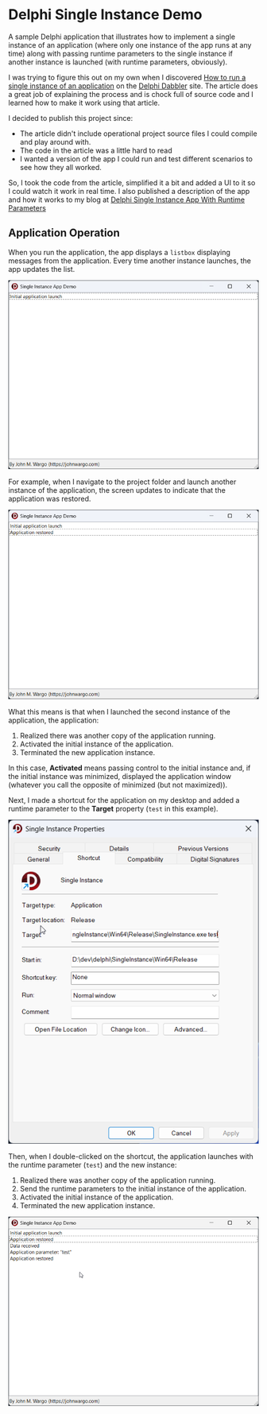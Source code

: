 # Delphi Single Instance Demo

A sample Delphi application that illustrates how to implement a single instance of an application (where only one instance of the app runs at any time) along with passing runtime parameters to the single instance if another instance is launched (with runtime parameters, obviously).

I was trying to figure this out on my own when I discovered [How to run a single instance of an application](https://delphidabbler.com/articles/article-13) on the [Delphi Dabbler](https://delphidabbler.com/) site. The article does a great job of explaining the process and is chock full of source code and I learned how to make it work using that article. 

I decided to publish this project since:

+ The article didn't include operational project source files I could compile and play around with.
+ The code in the article was a little hard to read
+ I wanted a version of the app I could run and test different scenarios to see how they all worked.

So, I took the code from the article, simplified it a bit and added a UI to it so I could watch it work in real time. I also published a description of the app and how it works to my blog at [Delphi Single Instance App With Runtime Parameters](https://johnwargo.com/posts/2025/delphi-single-instance-app-runtime-parameters/)

## Application Operation

When you run the application, the app displays a `listbox` displaying messages from the application. Every time another instance launches, the app updates the list.

![Application main screen at startup](screenshots/image-01.png)

For example, when I navigate to the project folder and launch another instance of the application, the screen updates to indicate that the application was restored.

![Application main screen with scenario 1](screenshots/image-02.png)

What this means is that when I launched the second instance of the application, the application:

1. Realized there was another copy of the application running.
2. Activated the initial instance of the application.
3. Terminated the new application instance.

In this case, **Activated** means passing control to the initial instance and, if the initial instance was minimized, displayed the application window (whatever you call the opposite of minimized (but not maximized)).

Next, I made a shortcut for the application on my desktop and added a runtime parameter to the **Target** property (`test` in this example). 

![Application shortcut properties](screenshots/image-03.png)

Then, when I double-clicked on the shortcut, the application launches with the runtime parameter (`test`) and the new instance:

1. Realized there was another copy of the application running.
2. Send the runtime parameters to the initial instance of the application.
3. Activated the initial instance of the application.
4. Terminated the new application instance.

![Application main screen with scenario 2](screenshots/image-04.png)

